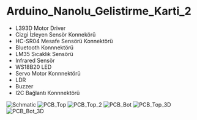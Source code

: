 # Arduino_Nanolu_Gelistirme_Karti_2

* L393D Motor Driver
* Cizgi İzleyen Sensör Konnekörü
* HC-SR04 Mesafe Sensörü Konnektörü
* Bluetooth Konnnektörü
* LM35 Sıcaklık Sensörü
* Infrared Sensör
* WS18B20 LED
* Servo Motor Konnnektörü
* LDR
* Buzzer
* I2C Bağlantı Konnnektörü


![Schmatic](https://user-images.githubusercontent.com/38187643/174641748-957ebabc-eaf3-4acd-b762-40a4906b3b3e.PNG)
![PCB_Top](https://user-images.githubusercontent.com/38187643/174641775-c38812c8-19e8-48ea-a808-9d1a1e0b7266.PNG)
![PCB_Top_2](https://user-images.githubusercontent.com/38187643/174641790-850aa309-e6f3-4e1d-9241-487c1fd0daa6.PNG)
![PCB_Bot](https://user-images.githubusercontent.com/38187643/174641799-4a23ceb5-3fc0-4e5d-b80e-c5ca2fe73048.PNG)
![PCB_Top_3D](https://user-images.githubusercontent.com/38187643/174641808-48df79fb-4880-4e7a-9c0d-afd14c3be316.PNG)
![PCB_Bot_3D](https://user-images.githubusercontent.com/38187643/174641839-8df4a9ef-f0d4-456f-8035-2aa0f880c0f7.PNG)
